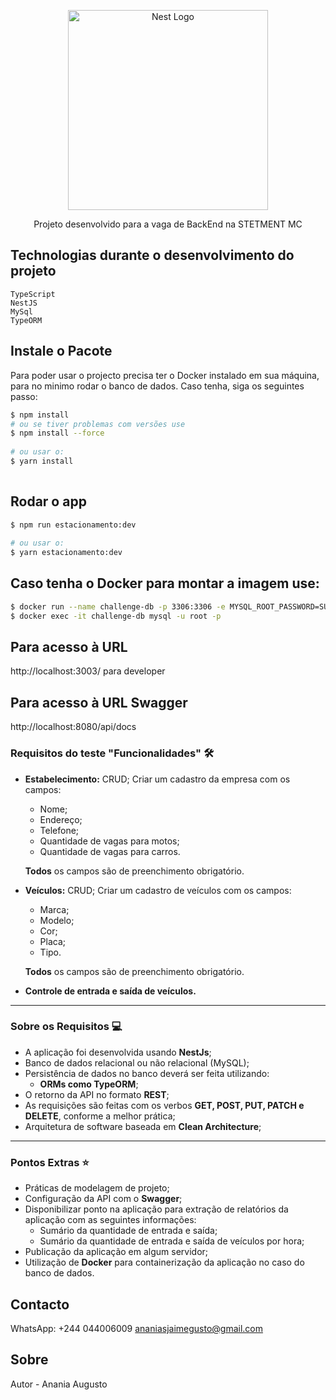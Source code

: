 <p align="center">
  <a href="http://nestjs.com/" target="blank"><img src="https://nestjs.com/img/logo_text.svg" width="320" alt="Nest Logo" /></a>
</p>

[travis-image]: https://api.travis-ci.org/nestjs/nest.svg?branch=master
[travis-url]: https://travis-ci.org/nestjs/nest
[linux-image]: https://img.shields.io/travis/nestjs/nest/master.svg?label=linux
[linux-url]: https://travis-ci.org/nestjs/nest
  
<p align="center">Projeto desenvolvido para a vaga de BackEnd na STETMENT MC</p>
<p align="center">

## Technologias durante o desenvolvimento do projeto

    TypeScript
    NestJS
    MySql
    TypeORM

## Instale o Pacote

Para poder usar o projecto precisa ter o Docker instalado em sua máquina, para no minimo rodar o banco de dados. Caso tenha, siga os seguintes passo:

```bash
$ npm install
# ou se tiver problemas com versões use
$ npm install --force
 
# ou usar o:
$ yarn install
  
```
  
## Rodar o app
```bash
$ npm run estacionamento:dev
  
# ou usar o:
$ yarn estacionamento:dev
```
  
## Caso tenha o Docker para montar a imagem use:
```bash
$ docker run --name challenge-db -p 3306:3306 -e MYSQL_ROOT_PASSWORD=SUA_PASS -d mysql
$ docker exec -it challenge-db mysql -u root -p
```

## Para acesso à URL
http://localhost:3003/ para developer

## Para acesso à URL Swagger
http://localhost:8080/api/docs
  

### Requisitos do teste "Funcionalidades" 🛠️

- **Estabelecimento:** CRUD;
  Criar um cadastro da empresa com os campos:
  - Nome;
  - Endereço;
  - Telefone;
  - Quantidade de vagas para motos;
  - Quantidade de vagas para carros.

  **Todos** os campos são de preenchimento obrigatório.

- **Veículos:** CRUD;
  Criar um cadastro de veículos com os campos:
  - Marca;
  - Modelo;
  - Cor;
  - Placa;
  - Tipo.

  **Todos** os campos são de preenchimento obrigatório.

- **Controle de entrada e saída de veículos.**

---

### Sobre os Requisitos 💻

- A aplicação foi desenvolvida usando **NestJs**;
- Banco de dados relacional ou não relacional (MySQL);
- Persistência de dados no banco deverá ser feita utilizando:
  - **ORMs como TypeORM**;
- O retorno da API no formato **REST**;
- As requisições são feitas com os verbos **GET, POST, PUT, PATCH e DELETE**, conforme a melhor prática;
- Arquitetura de software baseada em **Clean Architecture**;
---

### Pontos Extras ⭐

- Práticas de modelagem de projeto;
- Configuração da API com o **Swagger**;
- Disponibilizar ponto na aplicação para extração de relatórios da aplicação com as seguintes informações:
  - Sumário da quantidade de entrada e saída;
  - Sumário da quantidade de entrada e saída de veículos por hora;
- Publicação da aplicação em algum servidor;
- Utilização de **Docker** para containerização da aplicação no caso do banco de dados.

## Contacto
WhatsApp: +244 044006009
ananiasjaimegusto@gmail.com

## Sobre

Autor - Anania Augusto
